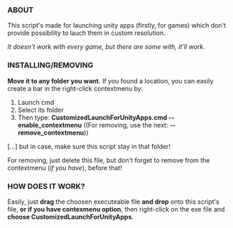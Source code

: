 ### ABOUT
This script's made for launching unity apps (firstly, for games) which don't provide possibility to lauch them in custom resolution.

*It doesn't work with every game, but there are some with, it'll work.*

### INSTALLING/REMOVING
**Move it to any folder you want.**
If you found a location, you can easily create a bar in the right-click contextmenu by:

 1. Launch cmd
 2. Select its folder
 3. Then type: **CustomizedLaunchForUnityApps.cmd --enable_contextmenu**
	((For removing, use the next: **--remove_contextmenu**))

[...] but in case, make sure this script stay in that folder!

For removing, just delete this file, but don't forget to remove from the contextmenu (*if you have*), before that!

### HOW DOES IT WORK?
Easily, just **drag** the choosen executeable file **and drop** onto this script's file, **or if you have contexmenu option**, then right-click on the exe file and **choose CustomizedLaunchForUnityApps**.
